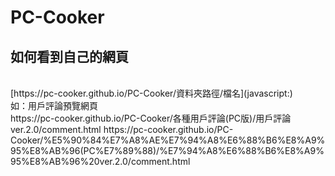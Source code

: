 # PC-Cooker


## 如何看到自己的網頁
<br>
[https://pc-cooker.github.io/PC-Cooker/資料夾路徑/檔名](javascript:)
<br>
如：用戶評論預覽網頁
<br>
https://pc-cooker.github.io/PC-Cooker/各種用戶評論(PC版)/用戶評論 ver.2.0/comment.html
https://pc-cooker.github.io/PC-Cooker/%E5%90%84%E7%A8%AE%E7%94%A8%E6%88%B6%E8%A9%95%E8%AB%96(PC%E7%89%88)/%E7%94%A8%E6%88%B6%E8%A9%95%E8%AB%96%20ver.2.0/comment.html
